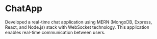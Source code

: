 # ChatApp
Developed a real-time chat application using MERN (MongoDB, Express, React, and Node.js) stack with WebSocket technology. This application enables real-time communication between users.
